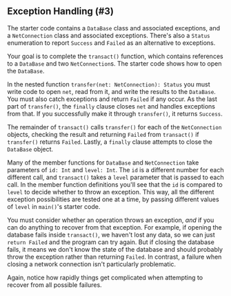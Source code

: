 ## Exception Handling (#3)

The starter code contains a `DataBase` class and associated exceptions, and a
`NetConnection` class and associated exceptions. There's also a `Status`
enumeration to report `Success` and `Failed` as an alternative to exceptions.

Your goal is to complete the `transact()` function, which contains references
to a `DataBase` and two `NetConnection`s. The starter code shows how to open
the `DataBase`.

In the nested function `transfer(net: NetConnection): Status` you must write
code to open `net`, read from it, and write the results to the `DataBase`. You
must also catch exceptions and return `Failed` if any occur. As the last part
of `transfer()`, the `finally` clause closes `net` and handles exceptions from
that. If you successfully make it through `transfer()`, it returns `Success`.

The remainder of `transact()` calls `transfer()` for each of the
`NetConnection` objects, checking the result and returning `Failed` from
`transact()` if `transfer()` returns `Failed`. Lastly, a `finally` clause
attempts to close the `DataBase` object.

Many of the member functions for `DataBase` and `NetConnection` take parameters
of `id: Int` and `level: Int`. The `id` is a different number for each
different call, and `transact()` takes a `level` parameter that is passed to
each call. In the member function definitions you'll see that the `id` is
compared to `level` to decide whether to throw an exception. This way, all the
different exception possibilities are tested one at a time, by passing
different values of `level` in `main()`'s starter code.

You must consider whether an operation throws an exception, *and* if you can do
anything to recover from that exception. For example, if opening the database
fails inside `transact()`, we haven't lost any data, so we can just `return
Failed` and the program can try again. But if closing the database fails, it
means we don't know the state of the database and should probably throw the
exception rather than returning `Failed`. In contrast, a failure when closing a
network connection isn't particularly problematic.

Again, notice how rapidly things get complicated when attempting to recover
from all possible failures.